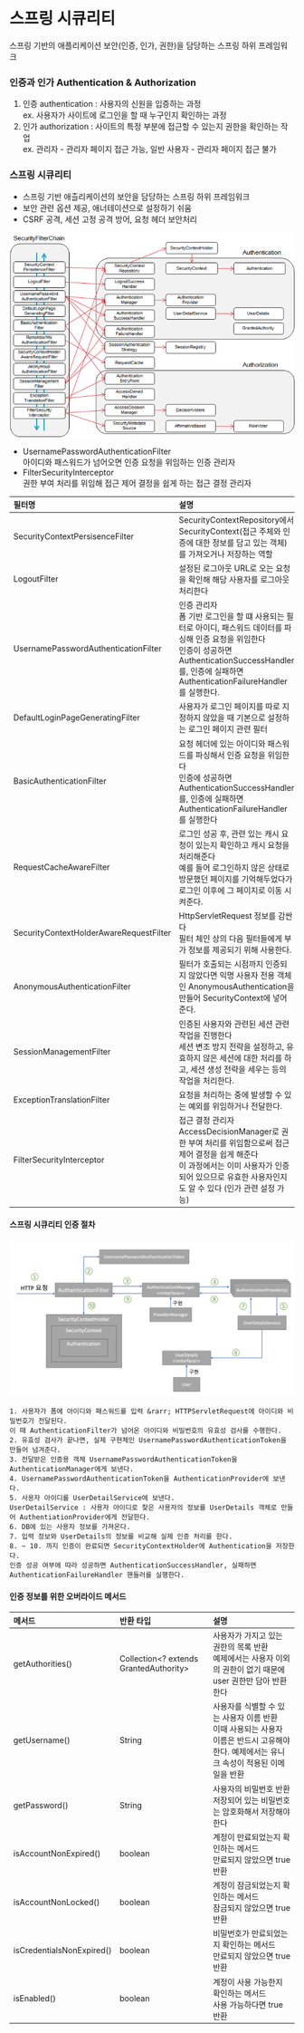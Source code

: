 # 스프링 시큐리티
스프링 기반의 애플리케이션 보안(인증, 인가, 권한)을 담당하는 스프링 하위 프레임워크

### 인증과 인가 Authentication & Authorization
1. 인증 authentication : 사용자의 신원을 입증하는 과정      
ex. 사용자가 사이트에 로그인을 할 때 누구인지 확인하는 과정
2. 인가 authorization : 사이트의 특정 부분에 접근할 수 있는지 권한을 확인하는 작업   
ex. 관리자 - 관리자 페이지 접근 가능, 일반 사용자 - 관리자 페이지 접근 불가

### 스프링 시큐리티
- 스프링 기반 애츨리케이션의 보안을 담당하는 스프링 하위 프레임워크   
- 보안 관련 옵션 제공, 애너테이션으로 설정하기 쉬움
- CSRF 공격, 세션 고정 공격 방어, 요청 헤더 보안처리


<img src="upload/securityFilterChain.png" />

- UsernamePasswordAuthenticationFilter   
아이디와 패스워드가 넘어오면 인증 요청을 위임하는 인증 관리자
- FilterSecurityInterceptor   
권한 부여 처리를 위임해 접근 제어 결정을 쉽게 하는 접근 결정 관리자

| 필터명                                     | 설명                                                                                                                                                        |
|:----------------------------------------|:----------------------------------------------------------------------------------------------------------------------------------------------------------|
| SecurityContextPersisenceFilter         | SecurityContextRepository에서 SecurityContext(접근 주체와 인증에 대한 정보를 담고 있는 객체)를 가져오거나 저장하는 역할                                                                    |
| LogoutFilter                            | 설정된 로그아웃 URL로 오는 요청을 확인해 해당 사용자를 로그아웃 처리한다                                                                                                                |
| UsernamePasswordAuthenticationFilter    | 인증 관리자<br/>폼 기반 로그인을 할 떄 사용되는 필터로 아이디, 패스워드 데이터를 파싱해 인증 요청을 위임한다<br/>인증이 성공하면 AuthenticationSuccessHandler를, 인증에 실패하면 AuthenticationFailureHandler를 실행한다. |
| DefaultLoginPageGeneratingFilter        | 사용자가 로그인 페이지를 따로 지정하지 않았을 때 기본으로 설정하는 로그인 페이지 관련 필터                                                                                                       |
| BasicAuthenticationFilter               | 요청 헤더에 있는 아이디와 패스워드를 파싱해서 인증 요청을 위임한다<br/>인증에 성공하면 AuthenticationSuccessHandler를, 인증에 실패하면 AuthenticationFailureHandler를 실행한다                             |
| RequestCacheAwareFilter                 | 로그인 성공 후, 관련 있는 캐시 요청이 있는지 확인하고 캐시 요청을 처리해준다<br/>예를 들어 로그인하지 않은 상태로 방문했던 페이지를 기억해두었다가 로그인 이후에 그 페이지로 이동 시켜준다.                                             |
| SecurityContextHolderAwareRequestFilter | HttpServletRequest 정보를 감싼다<br/>필터 체인 상의 다음 필터들에게 부가 정보를 제공되기 위해 사용한다.                                                                                     |
| AnonymousAuthenticationFilter           | 필터가 호출되는 시점까지 인증되지 않았다면 익명 사용자 전용 객체인 AnonymousAuthentication을 만들어 SecurityContext에 넣어준다.                                                                 |
| SessionManagementFilter                 | 인증된 사용자와 관련된 세션 관련 작업을 진행한다<br/>세션 변조 방지 전략을 설정하고, 유효하지 않은 세션에 대한 처리를 하고, 세션 생성 전략을 세우는 등의 작업을 처리한다.                                                      |
| ExceptionTranslationFilter              | 요청을 처리하는 중에 발생할 수 있는 예외를 위임하거나 전달한다.                                                                                                                      |
| FilterSecurityInterceptor               | 접근 결정 관리자<br/>AccessDecisionManager로 권한 부여 처리를 위임함으로써 접근 제어 결정을 쉽게 해준다<br/>이 과정에서는 이미 사용자가 인증되어 있으므로 유효한 사용자인지도 알 수 있다 (인가 관련 설정 가능)                      |


#### 스프링 시큐리티 인증 절차
<img src="upload/securityFilterFlow.png" />

```text
1. 사용자가 폼에 아이디와 패스워드를 입력 &rarr; HTTPServletRequest에 아이디와 비밀번호가 전달된다.   
이 때 AuthenticationFilter가 넘어온 아이디와 비밀번호의 유효성 검사를 수행한다.
2. 유효성 검사가 끝나면, 실제 구현체인 UsernamePasswordAuthenticationToken을 만들어 넘겨준다.
3. 전달받은 인증용 객체 UsernamePasswordAuthenticationToken을 AuthenticationManager에게 보낸다.
4. UsernamePasswordAuthenticationToken을 AuthenticationProvider에 보낸다.
5. 사용자 아이디를 UserDetailService에 보낸다.   
UserDetailService : 사용자 아이디로 찾은 사용자의 정보를 UserDetails 객체로 만들어 AuthentiationProvider에게 전달한다.
6. DB에 있는 사용자 정보를 가져온다.
7. 입력 정보와 UserDetails의 정보를 비교해 실제 인증 처리를 한다.
8. ~ 10. 까지 인증이 완료되면 SecurityContextHolder에 Authentication을 저장한다.   
인증 성공 여부에 따라 성공하면 AuthenticationSuccessHandler, 실패하면 AuthenticationFailureHandler 핸들러를 실행한다.
```

#### 인증 정보를 위한 오버라이드 메서드

| 메서드                       | 반환 타입                                  | 설명                                                                                 |
|:--------------------------|:---------------------------------------|:-----------------------------------------------------------------------------------|
| getAuthorities()          | Collection<? extends GrantedAuthority> | 사용자가 가지고 있는 권한의 목록 반환<br/>예제에서는 사용자 이외의 권한이 없기 때문에 user 권한만 담아 반환한다                |
| getUsername()             | String                                 | 사용자를 식별할 수 있는 사용자 이름 반환<br/>이때 사용되는 사용자 이름은 반드시 고유해야 한다. 예제에서는 유니크 속성이 적용된 이메일을 반환 |
| getPassword()             | String                                 | 사용자의 비밀번호 반환<br/>저장되어 있는 비밀번호는 암호화해서 저장해야 한다                                       |
| isAccountNonExpired()     | boolean                                | 계정이 만료되었는지 확인하는 메서드<br/> 만료되지 않았으면 true 반환                                         |
| isAccountNonLocked()      | boolean                                | 계정이 잠금되었는지 확인하는 메서드<br/> 잠금되지 않았으면 true 반환                                         |
| isCredentialsNonExpired() | boolean                                | 비밀번호가 만료되었는지 확인하는 메서드<br/> 만료되지 않았으면 true 반환                                       |
| isEnabled()               | boolean                                | 계정이 사용 가능한지 확인하는 메서드<br/> 사용 가능하다면 true 반환                                         |
